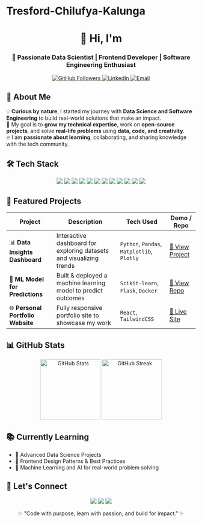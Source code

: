 # Tresford-Chilufya-Kalunga
<!-- PROFILE HEADER -->
<h1 align="center">👋 Hi, I'm <Tresford Chilufya Kalunga></h1>
<h3 align="center">🚀 Passionate Data Scientist | Frontend Developer | Software Engineering Enthusiast</h3>

<p align="center">
  <a href="https://github.com/<TrenfaTrust>">
    <img src="https://img.shields.io/github/followers/<your-username>?label=Follow%20Me&style=for-the-badge" alt="GitHub Followers" />
  </a>
  <a href="https://www.linkedin.com/in/<tresford-kalunga-9926a230b/>">
    <img src="https://img.shields.io/badge/LinkedIn-Connect-blue?style=for-the-badge&logo=linkedin" alt="LinkedIn" />
  </a>
  <a href="mailto:<kalungatresford7@gmail.com>">
    <img src="https://img.shields.io/badge/Email-Contact%20Me-red?style=for-the-badge&logo=gmail" alt="Email" />
  </a>
</p>


## 🌟 About Me  

💡 **Curious by nature**, I started my journey with **Data Science and Software Engineering** to build real-world solutions that make an impact.  
🎯 My goal is to **grow my technical expertise**, work on **open-source projects**, and solve **real-life problems** using **data, code, and creativity**.  
🔥 I am **passionate about learning**, collaborating, and sharing knowledge with the tech community.  


## 🛠️ Tech Stack  

<p align="center">
  <!-- Programming Languages -->
  <img src="https://img.shields.io/badge/Python-3776AB?style=for-the-badge&logo=python&logoColor=white" />
  <img src="https://img.shields.io/badge/JavaScript-F7DF1E?style=for-the-badge&logo=javascript&logoColor=black" />
  <img src="https://img.shields.io/badge/HTML5-E34F26?style=for-the-badge&logo=html5&logoColor=white" />
  <img src="https://img.shields.io/badge/CSS3-1572B6?style=for-the-badge&logo=css3&logoColor=white" />
  <img src="https://img.shields.io/badge/SQL-316192?style=for-the-badge&logo=postgresql&logoColor=white" />
  
  <!-- Tools & Frameworks -->
  <img src="https://img.shields.io/badge/React-20232A?style=for-the-badge&logo=react&logoColor=61DAFB" />
  <img src="https://img.shields.io/badge/Tailwind_CSS-38B2AC?style=for-the-badge&logo=tailwind-css&logoColor=white" />
  <img src="https://img.shields.io/badge/Pandas-150458?style=for-the-badge&logo=pandas&logoColor=white" />
  <img src="https://img.shields.io/badge/Numpy-013243?style=for-the-badge&logo=numpy&logoColor=white" />
  <img src="https://img.shields.io/badge/Scikit--learn-F7931E?style=for-the-badge&logo=scikit-learn&logoColor=white" />
  
  <!-- Version Control -->
  <img src="https://img.shields.io/badge/Git-F05032?style=for-the-badge&logo=git&logoColor=white" />
  <img src="https://img.shields.io/badge/GitHub-181717?style=for-the-badge&logo=github&logoColor=white" />
</p>


## 📌 Featured Projects  

| Project | Description | Tech Used | Demo / Repo |
|--------|-------------|-----------|-------------|
| 📊 **Data Insights Dashboard** | Interactive dashboard for exploring datasets and visualizing trends | `Python`, `Pandas`, `Matplotlib`, `Plotly` | [🔗 View Project](https://github.com/<your-username>/data-dashboard) |
| 🧠 **ML Model for Predictions** | Built & deployed a machine learning model to predict outcomes | `Scikit-learn`, `Flask`, `Docker` | [🔗 View Repo](https://github.com/<your-username>/ml-prediction-model) |
| 🌐 **Personal Portfolio Website** | Fully responsive portfolio site to showcase my work | `React`, `TailwindCSS` | [🔗 Live Site](https://your-portfolio-link.com) |


## 📊 GitHub Stats  

<p align="center">
  <img src="https://github-readme-stats.vercel.app/api?username=<your-username>&show_icons=true&theme=tokyonight" alt="GitHub Stats" height="160"/>
  <img src="https://github-readme-streak-stats.herokuapp.com/?user=<your-username>&theme=tokyonight" alt="GitHub Streak" height="160"/>
</p>


## 📚 Currently Learning  

- 🔭 Advanced Data Science Projects  
- 🎨 Frontend Design Patterns & Best Practices  
- 🧠 Machine Learning and AI for real-world problem solving  


## 💬 Let's Connect  

<p align="center">
  <a href="https://twitter.com/<your-twitter>"><img src="https://img.shields.io/badge/Twitter-1DA1F2?style=for-the-badge&logo=twitter&logoColor=white" /></a>
  <a href="https://dev.to/<your-devto>"><img src="https://img.shields.io/badge/Dev.to-0A0A0A?style=for-the-badge&logo=dev.to&logoColor=white" /></a>
  <a href="https://medium.com/@<your-medium>"><img src="https://img.shields.io/badge/Medium-000000?style=for-the-badge&logo=medium&logoColor=white" /></a>
</p>


<p align="center">✨ "Code with purpose, learn with passion, and build for impact." ✨</p>
